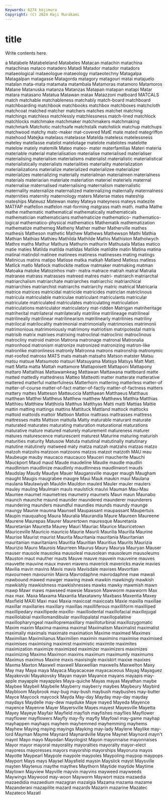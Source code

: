 ```yaml
---
Keywords: 6274 kojimura
Copyright: (C) 2024 Koji Murakami
---
```


# title

Write contents here.



a Matabele Matabeleland
Matabeles Matacan matachin matachina matachinas mataco matadero Matadi Matador matador
matadors mataeological mataeologue mataeology mataeotechny Matagalpa Matagalpan matagasse Matagorda matagory
matagouri matai matajuelo matalan mata-mata matamata matambala Matamoras matamoro Matamoros
Matane Matanuska matanza Matanzas Matapan matapan matapi Matar matara matasano
Matatua Matawan matax Matazzoni matboard MATCALS match matchable matchableness matchably
match-board matchboard matchboarding matchbook matchbooks matchbox matchboxes matchcloth matchcoat matched
matcher matchers matches matchet matching matchings matchless matchlessly matchlessness match-lined
matchlock matchlocks matchmake matchmaker matchmakers matchmaking matchmark Matchotic matchsafe matchstalk
matchstick matchup matchups matchwood matchy matc-maker mat-covered MatE mate mated
mategriffon matehood Matejka matelass matelasse Matelda mateless matelessness mateley matellasse
matelot matelotage matelote matelotes matelotte matelow mately matemilk Mateo mateo-
mater materfamilias Materi materia materiable material materialisation materialise materialised materialiser
materialising materialism materialisms materialist materialistic materialistical materialistically materialists materialities materiality
materialization materializations materialize materialized materializee materializer materializes materializing materially materialman
materialmen materialness materials materiarian materiate materiation materiel materiels maternal maternalise
maternalised maternalising maternalism maternalistic maternality maternalize maternalized maternalizing maternally maternalness
maternities maternity maternology maters Materse mates mateship mateships Mateusz Matewan
matey Mateya mateyness mateys matezite MATFAP matfellon matfelon mat-forming matgrass
math math. matha Mathe mathe mathematic mathematical mathematically mathematicals mathematician
mathematicians mathematicize mathematico- mathematico-logical mathematico-physical mathematics Mathematik mathematization mathematize mathemeg
Matheny Mather mather Matherville mathes mathesis Matheson mathetic Mathew Mathews
Mathewson Mathi Mathia Mathian Mathias Mathieu Mathilda Mathilde Mathis Mathiston
Matholwych Mathre maths Mathur Mathura Mathurin mathurin Mathusala Matias matico
matie maties Matilda matilda matildas Matilde matildite matin Matina matina
matinal matindol matinee matinees matiness matinesses mating matings Matinicus matins
matipo Matisse matka matkah Matland Matless matless Matlick matlo Matlock
matlockite matlow matmaker matmaking matman Matoaka matoke Matozinhos matr- matra
matrace matrah matral Matralia matranee matrass matrasses matreed matres matri-
matriarch matriarchal matriarchalism matriarchate matriarches matriarchic matriarchical matriarchies matriarchist matriarchs
matriarchy matric matrical Matricaria matrice matrices matricidal matricide matricides matriclan
matriclinous matricula matriculable matriculae matriculant matriculants matricular matriculate matriculated matriculates
matriculating matriculation matriculations matriculator matriculatory mat-ridden Matrigan matriheritage matriherital matrilateral
matrilaterally matriline matrilineage matrilineal matrilineally matrilinear matrilinearism matrilinearly matrilinies matriliny
matrilocal matrilocality matrimonial matrimonially matrimonies matrimonii matrimonious matrimoniously matrimony matriotism
matripotestal matris matrisib matrix matrixes matrixing matroclinal matroclinic matroclinous matrocliny
matroid matron Matrona matronage matronal Matronalia matronhood matronism matronize matronized
matronizing matron-like matronlike matronliness matronly Matronna matrons matronship matronymic mat-roofed
matross MATS mats matsah matsahs Matson matster Matsu matsu matsue
Matsumoto matsuri Matsuyama Matsya Matsys Matt Matt. matt Matta matta
Mattah mattamore Mattapoisett Mattaponi Mattapony mattaro Mattathias Mattawamkeag Mattawan Mattawana
mattboard matte matted mattedly mattedness Matteo Matteotti matter matterate matterative
mattered matterful matterfulness Matterhorn mattering matterless matter-of matter-of-course matter-of-fact matter-of-factly
matter-of-factness matters mattery mattes Matteson Matteuccia Matthaean Matthaeus Matthaus matthean
Matthei Mattheus Matthew matthew Matthews Matthia Matthias Matthieu Matthiew Matthiola
Matthus Matthyas Matti matti Mattias Mattie mattin matting mattings mattins
Mattituck Mattland mattock mattocks mattoid mattoids mattoir Mattoon Mattox mattrass
mattrasses mattress mattresses matts Mattson mattulla Matty maturable maturant maturate
maturated maturates maturating maturation maturational maturations maturative mature matured maturely
maturement matureness maturer matures maturescence maturescent maturest Maturine maturing maturish
maturities maturity Matusow Matuta matutinal matutinally matutinary matutine matutinely matweed
maty matza matzah matzahs matzas matzo matzoh matzohs matzoon matzoons
matzos matzot matzoth MAU mau Maubeuge mauby maucaco maucauco Mauceri
maucherite Mauchi Mauckport Maud maud Maude maudeline Maudie maudle maudlin
maudlinism maudlinize maudlinly maudlinness maudlinwort mauds Maudslay Maudy Maudye Mauer
Maugansville mauger maugh Maugham maught Maugis maugrabee maugre Maui Mauk
maukin maul Maulana maulana Maulawiyah Mauldin Mauldon mauled Mauler mauler
maulers mauley mauling Maulmain mauls maulstick maulvi Mauman Mau-Mau Maumee
maumet maumetries maumetry maumets Maun maun Maunabo maunch maunche maund
maunder maundered maunderer maunderers maundering maunders maundful maundies maunds maundy
maunge maungy Maunie maunna Maunsell Maupassant maupassant Maupertuis Maupin mauquahog
Maura Mauralia Maurandia Maure Maureen Maureene Maurene Maurepas Maurer Maurertown
mauresque Mauretania Mauretanian Mauretta Maurey Mauri Mauriac Maurice Mauricetown Mauriceville
Mauricio mauricio Maurie Maurili Maurilia Maurilla Maurine Maurise Maurist maurist
Maurita Mauritania mauritania Mauritanian mauritanian mauritanians Mauritia Mauritian Mauritius Maurits
Maurizia Maurizio Mauro Maurois Maurreen Maurus Maury Maurya Mauryan Mauser
mauser mausole mausolea mausoleal mausolean mausoleum mausoleums Mauston maut mauther
mauts Mauve mauve mauvein mauveine mauves mauvette mauvine maux maven
mavens maverick mavericks mavie mavies Mavilia mavin mavins Mavis mavis
Mavisdale mavises Mavortian mavourneen mavournin Mavra Mavrodaphne mavrodaphne maw mawali
mawbound mawed mawger mawing mawk mawkin mawkingly mawkish mawkishly mawkishness
mawkishnesses mawks mawky mawmish mawn mawp Mawr maws mawseed mawsie
Mawson Mawworm mawworm Max max max. Maxa Maxama Maxantia Maxatawny
Maxbass Maxentia Maxey Maxfield MAXI Maxi maxi Maxia maxicoat maxicoats
Maxie maxilla maxillae maxillar maxillaries maxillary maxillas maxilliferous maxilliform maxilliped
maxillipedary maxillipede maxillo- maxillodental maxillofacial maxillojugal maxillolabial maxillomandibular maxillopalatal maxillopalatine
maxillopharyngeal maxillopremaxillary maxilloturbinal maxillozygomatic Maxim maxim Maxima maxima maximal Maximalism
Maximalist maximalist maximally maximals maximate maximation Maxime maximed Maximes Maximilian
Maximilianus Maximilien maximin maximins maximise maximised maximises maximising maximist maximistic
maximite maximites maximization maximize maximized maximizer maximizers maximizes maximizing Maximo
Maximon maxims maximum maximumly maximums Maximus maximus Maxine maxis maxisingle
maxiskirt maxixe maxixes Maxma Maxton Maxwell maxwell Maxwellian maxwells Maxwelton
Maxy May may Maya maya Mayaca Mayacaceae mayacaceous Mayag Mayaguez
Mayakovski Mayakovsky Mayan mayan Mayance mayans mayapis may-apple mayapple mayapples
Maya-quiche Mayas mayas Mayathan maybe Maybee Maybell Maybelle Mayberry mayberry
maybes Maybeury Maybird Maybloom Maybrook may-bug may-bush maybush maybushes may-butter
Mayce Maycock maycock Mayda May-day Mayday may-day mayday maydays Maydelle
may-dew mayduke Maye mayed Mayeda Mayence mayence Mayenne Mayer Mayersville
Mayes mayest Mayesville Mayetta Mayey Mayeye Mayfair Mayfield mayfish mayfishes
mayflies Mayflower mayflower mayflowers Mayfly may-fly mayfly Mayfowl may-game mayhap
mayhappen mayhaps mayhem mayhemmed mayhemming mayhems Mayhew Maying maying mayings
Mayking may-lady Maylene Maylike may-lord Mayman Mayme Maynard Maynardville Mayne
Maynet Maynord mayn't maynt Mayo mayo Mayodan Mayologist Mayon mayonnaise
mayonnaises Mayor mayor mayoral mayorality mayoralties mayoralty mayor-elect mayoress mayoresses
mayors mayorship mayorships Mayoruna mayos Mayotte Maypearl Maypole maypole maypoles
Maypoling maypop maypops Mayport Mays mays Maysel Maysfield maysin Mayslick
mayst Maysville mayten Maytenus maythe maythes Maythorn Maytide maytide Maytime
Maytown Mayview Mayville mayvin mayvins mayweed mayweeds Maywings Maywood may-woon
Mayworm Maywort maza mazaedia mazaedidia mazaedium mazagran mazalgia Mazama mazama
mazame Mazanderani mazapilite mazard mazards Mazarin mazarine Mazatec Mazateco Mazatl
